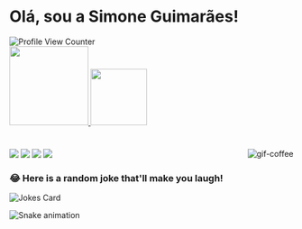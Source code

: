 # Olá, sou a Simone Guimarães!

<div>
  
  ![Profile View Counter](https://komarev.com/ghpvc/?username=simoneguimaraes)<br>
  <a href="https://github.com/simoneguimaraes">
  <img height="140em" src="https://github-readme-stats.vercel.app/api?username=simoneguimaraes&show_icons=true&theme=radical&include_all_commits=true&count_private=true"/>
  <img height="100em" src="https://github-readme-stats.vercel.app/api/top-langs/?username=simoneguimaraes&layout=compact&langs_count=7&theme=radical"/>
    
</div>
  
  #
<div> 
  <a href="https://www.linkedin.com/in/simone-guimaraes" target="_blank"><img src="https://img.shields.io/badge/-LinkedIn-%230077B5?style=for-the-badge&logo=linkedin&logoColor=white" target="_blank"></a> 
  <a href="https://instagram.com/simonefguima" target="_blank"><img src="https://img.shields.io/badge/-Instagram-%23E4405F?style=for-the-badge&logo=instagram&logoColor=white" target="_blank"></a>
 <a href="https://www.youtube.com/channel/UCC3Nv7RVxqC7VF_dn7gAq-g" target="_blank"><img src="https://img.shields.io/badge/YouTube-FF0000?style=for-the-badge&logo=youtube&logoColor=white" target="_blank"></a>
 <a href = "mailto:simoneguimaraes11@gmail.com"><img src="https://img.shields.io/badge/-Gmail-%23333?style=for-the-badge&logo=gmail&logoColor=white" target="_blank"></a> 
 <img align="right" alt="gif-coffee" src="https://media0.giphy.com/media/RJRLHkOnqdYHBJtDrq/200w.gif?cid=ecf05e479255r0z9qp49fjssq16xqab78qh05wzbqw1f1sf4&rid=200w.gif&ct=v" style="max-width: 100%;">
</div>

 
  
<div>   
  
  ### 😂 Here is a random joke that'll make you laugh!
  ![Jokes Card](https://readme-jokes.vercel.app/api)
  
  ![Snake animation](https://github.com/simoneguimaraes/simoneguimaraes/blob/output/github-contribution-grid-snake.svg)
</div>
